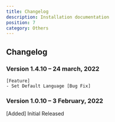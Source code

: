 ```yaml
---
title: Changelog
description: Installation documentation
position: 7
category: Others
---
```


## Changelog

### Version 1.4.10 – 24 march, 2022

```
[Feature]
- Set Default Language [Bug Fix]

```

### Version 1.0.10 – 3 February, 2022

[Added]
Initial Released
